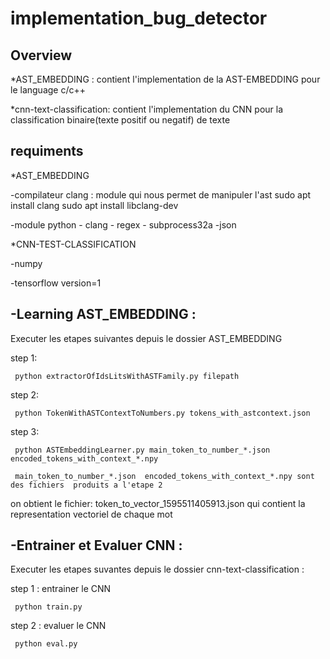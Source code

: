 # implementation_bug_detector
Overview
----------
*AST_EMBEDDING : contient l'implementation de la AST-EMBEDDING pour le language c/c++

*cnn-text-classification: contient l'implementation du CNN pour la classification binaire(texte positif ou negatif) de texte 

requiments
------------
*AST_EMBEDDING

   -compilateur clang : module qui nous permet de manipuler l'ast
       sudo apt install clang
       sudo apt install libclang-dev
       
   -module python
      - clang
      - regex
      - subprocess32a
      -json
      
*CNN-TEST-CLASSIFICATION

   -numpy
   
   -tensorflow version=1
   
-Learning AST_EMBEDDING :
--------------------------
  Executer les etapes suivantes depuis le dossier AST_EMBEDDING
  
  step 1:
  
     python extractorOfIdsLitsWithASTFamily.py filepath 
     
  step 2:
  
     python TokenWithASTContextToNumbers.py tokens_with_astcontext.json   
     
  step 3:
  
     python ASTEmbeddingLearner.py main_token_to_number_*.json  encoded_tokens_with_context_*.npy
     
     main_token_to_number_*.json  encoded_tokens_with_context_*.npy sont des fichiers  produits a l'etape 2 
     
  on obtient le fichier: token_to_vector_1595511405913.json qui contient la representation vectoriel de chaque mot
  
-Entrainer et Evaluer  CNN :
--------------------------------
Executer les etapes suvantes  depuis le dossier cnn-text-classification :

  step 1 : entrainer le CNN
  
     python train.py
     
  step 2 : evaluer le CNN
  
     python eval.py
